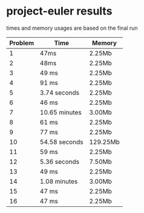 # project-euler results
times and memory usages are based on the final run

| Problem | Time | Memory |
| ---- | ---- | ---- |
| 1 | 47ms | 2.25Mb |
| 2 | 48ms | 2.25Mb |
| 3 | 49 ms | 2.25Mb |
| 4 | 91 ms | 2.25Mb |
| 5 | 3.74 seconds | 2.25Mb |
| 6  | 46 ms | 2.25Mb |
| 7  | 10.65 minutes | 3.00Mb |
| 8  | 61 ms | 2.25Mb |
| 9  | 77 ms | 2.25Mb |
| 10 | 54.58 seconds | 129.25Mb |
| 11 | 59 ms | 2.25Mb |
| 12 | 5.36 seconds | 7.50Mb |
| 13 | 49 ms | 2.25Mb |
| 14 | 1.08 minutes | 3.00Mb |
| 15 | 47 ms | 2.25Mb |
| 16 | 47 ms | 2.25Mb |